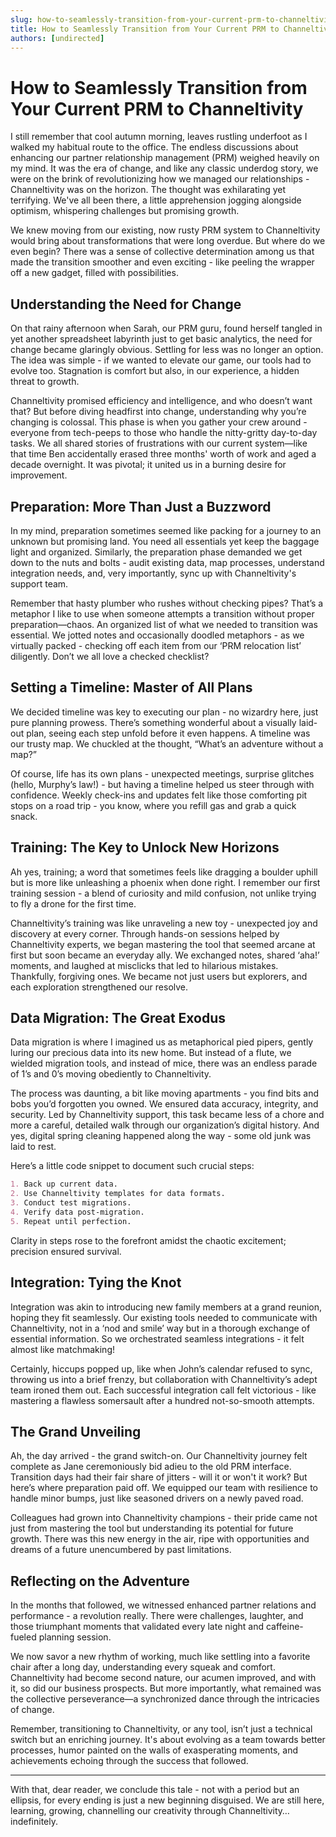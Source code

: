 ```yaml
---
slug: how-to-seamlessly-transition-from-your-current-prm-to-channeltivity
title: How to Seamlessly Transition from Your Current PRM to Channeltivity
authors: [undirected]
---
```



# How to Seamlessly Transition from Your Current PRM to Channeltivity

I still remember that cool autumn morning, leaves rustling underfoot as I walked my habitual route to the office. The endless discussions about enhancing our partner relationship management (PRM) weighed heavily on my mind. It was the era of change, and like any classic underdog story, we were on the brink of revolutionizing how we managed our relationships - Channeltivity was on the horizon. The thought was exhilarating yet terrifying. We've all been there, a little apprehension jogging alongside optimism, whispering challenges but promising growth. 

We knew moving from our existing, now rusty PRM system to Channeltivity would bring about transformations that were long overdue. But where do we even begin? There was a sense of collective determination among us that made the transition smoother and even exciting - like peeling the wrapper off a new gadget, filled with possibilities. 

## Understanding the Need for Change

On that rainy afternoon when Sarah, our PRM guru, found herself tangled in yet another spreadsheet labyrinth just to get basic analytics, the need for change became glaringly obvious. Settling for less was no longer an option. The idea was simple - if we wanted to elevate our game, our tools had to evolve too. Stagnation is comfort but also, in our experience, a hidden threat to growth. 

Channeltivity promised efficiency and intelligence, and who doesn’t want that? But before diving headfirst into change, understanding why you’re changing is colossal. This phase is when you gather your crew around - everyone from tech-peeps to those who handle the nitty-gritty day-to-day tasks. We all shared stories of frustrations with our current system—like that time Ben accidentally erased three months' worth of work and aged a decade overnight. It was pivotal; it united us in a burning desire for improvement. 

## Preparation: More Than Just a Buzzword

In my mind, preparation sometimes seemed like packing for a journey to an unknown but promising land. You need all essentials yet keep the baggage light and organized. Similarly, the preparation phase demanded we get down to the nuts and bolts - audit existing data, map processes, understand integration needs, and, very importantly, sync up with Channeltivity's support team. 

Remember that hasty plumber who rushes without checking pipes? That’s a metaphor I like to use when someone attempts a transition without proper preparation—chaos. An organized list of what we needed to transition was essential. We jotted notes and occasionally doodled metaphors - as we virtually packed - checking off each item from our ‘PRM relocation list’ diligently. Don’t we all love a checked checklist?

## Setting a Timeline: Master of All Plans

We decided timeline was key to executing our plan - no wizardry here, just pure planning prowess. There’s something wonderful about a visually laid-out plan, seeing each step unfold before it even happens. A timeline was our trusty map. We chuckled at the thought, “What’s an adventure without a map?”

Of course, life has its own plans - unexpected meetings, surprise glitches (hello, Murphy’s law!) - but having a timeline helped us steer through with confidence. Weekly check-ins and updates felt like those comforting pit stops on a road trip - you know, where you refill gas and grab a quick snack. 

## Training: The Key to Unlock New Horizons

Ah yes, training; a word that sometimes feels like dragging a boulder uphill but is more like unleashing a phoenix when done right. I remember our first training session - a blend of curiosity and mild confusion, not unlike trying to fly a drone for the first time. 

Channeltivity’s training was like unraveling a new toy - unexpected joy and discovery at every corner. Through hands-on sessions helped by Channeltivity experts, we began mastering the tool that seemed arcane at first but soon became an everyday ally. We exchanged notes, shared ‘aha!’ moments, and laughed at misclicks that led to hilarious mistakes. Thankfully, forgiving ones. We became not just users but explorers, and each exploration strengthened our resolve.

## Data Migration: The Great Exodus

Data migration is where I imagined us as metaphorical pied pipers, gently luring our precious data into its new home. But instead of a flute, we wielded migration tools, and instead of mice, there was an endless parade of 1’s and 0’s moving obediently to Channeltivity. 

The process was daunting, a bit like moving apartments - you find bits and bobs you’d forgotten you owned. We ensured data accuracy, integrity, and security. Led by Channeltivity support, this task became less of a chore and more a careful, detailed walk through our organization’s digital history. And yes, digital spring cleaning happened along the way - some old junk was laid to rest. 

Here’s a little code snippet to document such crucial steps:
```markdown
1. Back up current data.
2. Use Channeltivity templates for data formats.
3. Conduct test migrations.
4. Verify data post-migration.
5. Repeat until perfection.
```
Clarity in steps rose to the forefront amidst the chaotic excitement; precision ensured survival. 

## Integration: Tying the Knot

Integration was akin to introducing new family members at a grand reunion, hoping they fit seamlessly. Our existing tools needed to communicate with Channeltivity, not in a ‘nod and smile’ way but in a thorough exchange of essential information. So we orchestrated seamless integrations - it felt almost like matchmaking!

Certainly, hiccups popped up, like when John’s calendar refused to sync, throwing us into a brief frenzy, but collaboration with Channeltivity’s adept team ironed them out. Each successful integration call felt victorious - like mastering a flawless somersault after a hundred not-so-smooth attempts. 

## The Grand Unveiling

Ah, the day arrived - the grand switch-on. Our Channeltivity journey felt complete as Jane ceremoniously bid adieu to the old PRM interface. Transition days had their fair share of jitters - will it or won't it work? But here’s where preparation paid off. We equipped our team with resilience to handle minor bumps, just like seasoned drivers on a newly paved road.

Colleagues had grown into Channeltivity champions - their pride came not just from mastering the tool but understanding its potential for future growth. There was this new energy in the air, ripe with opportunities and dreams of a future unencumbered by past limitations.

## Reflecting on the Adventure

In the months that followed, we witnessed enhanced partner relations and performance - a revolution really. There were challenges, laughter, and those triumphant moments that validated every late night and caffeine-fueled planning session.

We now savor a new rhythm of working, much like settling into a favorite chair after a long day, understanding every squeak and comfort. Channeltivity had become second nature, our acumen improved, and with it, so did our business prospects. But more importantly, what remained was the collective perseverance—a synchronized dance through the intricacies of change.

Remember, transitioning to Channeltivity, or any tool, isn’t just a technical switch but an enriching journey. It's about evolving as a team towards better processes, humor painted on the walls of exasperating moments, and achievements echoing through the success that followed.

---

With that, dear reader, we conclude this tale - not with a period but an ellipsis, for every ending is just a new beginning disguised. We are still here, learning, growing, channelling our creativity through Channeltivity… indefinitely.